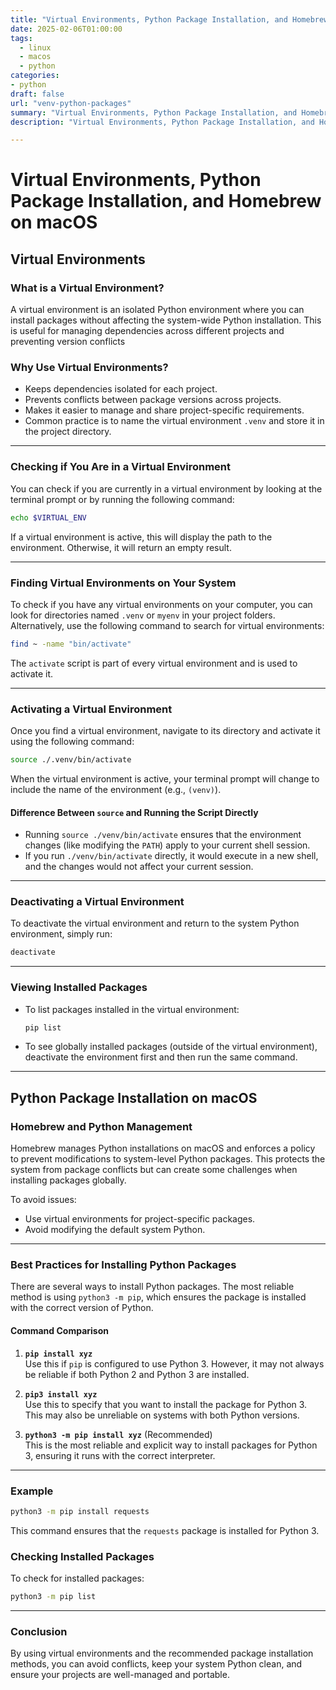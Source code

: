 ```yaml
---
title: "Virtual Environments, Python Package Installation, and Homebrew on macOS"
date: 2025-02-06T01:00:00
tags:
  - linux
  - macos
  - python
categories: 
- python
draft: false
url: "venv-python-packages"
summary: "Virtual Environments, Python Package Installation, and Homebrew on MacOS"
description: "Virtual Environments, Python Package Installation, and Homebrew on MacOS"

---
```


# **Virtual Environments, Python Package Installation, and Homebrew on macOS**

## **Virtual Environments**

### **What is a Virtual Environment?**
A virtual environment is an isolated Python environment where you can install packages without affecting the system-wide Python installation. This is useful for managing dependencies across different projects and preventing version conflicts
### **Why Use Virtual Environments?**
- Keeps dependencies isolated for each project.  
- Prevents conflicts between package versions across projects.  
- Makes it easier to manage and share project-specific requirements.  
- Common practice is to name the virtual environment `.venv` and store it in the project directory.

---

### **Checking if You Are in a Virtual Environment**
You can check if you are currently in a virtual environment by looking at the terminal prompt or by running the following command:
```bash
echo $VIRTUAL_ENV
```
If a virtual environment is active, this will display the path to the environment. Otherwise, it will return an empty result.

---

### **Finding Virtual Environments on Your System**
To check if you have any virtual environments on your computer, you can look for directories named `.venv` or `myenv` in your project folders.  
Alternatively, use the following command to search for virtual environments:
```bash
find ~ -name "bin/activate"
```
The `activate` script is part of every virtual environment and is used to activate it.

---

### **Activating a Virtual Environment**
Once you find a virtual environment, navigate to its directory and activate it using the following command:
```bash
source ./.venv/bin/activate
```
When the virtual environment is active, your terminal prompt will change to include the name of the environment (e.g., `(venv)`).

#### **Difference Between `source` and Running the Script Directly**
- Running `source ./venv/bin/activate` ensures that the environment changes (like modifying the `PATH`) apply to your current shell session.  
- If you run `./venv/bin/activate` directly, it would execute in a new shell, and the changes would not affect your current session.

---

### **Deactivating a Virtual Environment**
To deactivate the virtual environment and return to the system Python environment, simply run:
```bash
deactivate
```

---

### **Viewing Installed Packages**
- To list packages installed in the virtual environment:
  ```bash
  pip list
  ```
- To see globally installed packages (outside of the virtual environment), deactivate the environment first and then run the same command.

---

## **Python Package Installation on macOS**

### **Homebrew and Python Management**
Homebrew manages Python installations on macOS and enforces a policy to prevent modifications to system-level Python packages. This protects the system from package conflicts but can create some challenges when installing packages globally.

To avoid issues:
- Use virtual environments for project-specific packages.
- Avoid modifying the default system Python.

---

### **Best Practices for Installing Python Packages**
There are several ways to install Python packages. The most reliable method is using `python3 -m pip`, which ensures the package is installed with the correct version of Python.

#### **Command Comparison**
1. **`pip install xyz`**  
   Use this if `pip` is configured to use Python 3. However, it may not always be reliable if both Python 2 and Python 3 are installed.

2. **`pip3 install xyz`**  
   Use this to specify that you want to install the package for Python 3. This may also be unreliable on systems with both Python versions.

3. **`python3 -m pip install xyz`** (Recommended)  
   This is the most reliable and explicit way to install packages for Python 3, ensuring it runs with the correct interpreter.

---

### **Example**
```bash
python3 -m pip install requests
```
This command ensures that the `requests` package is installed for Python 3.

### **Checking Installed Packages**
To check for installed packages:
```bash
python3 -m pip list
```

---

### **Conclusion**
By using virtual environments and the recommended package installation methods, you can avoid conflicts, keep your system Python clean, and ensure your projects are well-managed and portable.

